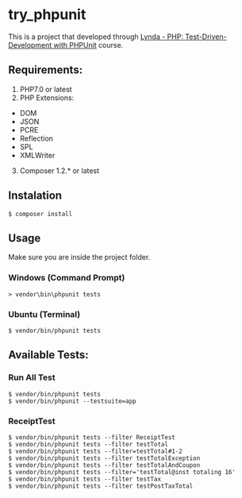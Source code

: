 # try_phpunit

This is a project that developed through [Lynda - PHP: Test-Driven-Development with PHPUnit](https://www.lynda.com/PHPUnit-tutorials/Test-Driven-Development-PHP-PHPUnit/502109-2.html "Test-Driven-Development with PHPUnit") course.

## Requirements:

1. PHP7.0 or latest
2. PHP Extensions:
  * DOM
  * JSON
  * PCRE
  * Reflection
  * SPL
  * XMLWriter
3. Composer 1.2.* or latest

## Instalation
    $ composer install

## Usage
Make sure you are inside the project folder.

### Windows (Command Prompt)
    > vendor\bin\phpunit tests
### Ubuntu (Terminal)
    $ vendor/bin/phpunit tests

## Available Tests:
### Run All Test
    $ vendor/bin/phpunit tests
    $ vendor/bin/phpunit --testsuite=app

### ReceiptTest
    $ vendor/bin/phpunit tests --filter ReceiptTest
    $ vendor/bin/phpunit tests --filter testTotal
    $ vendor/bin/phpunit tests --filter=testTotal#1-2
    $ vendor/bin/phpunit tests --filter testTotalException
    $ vendor/bin/phpunit tests --filter testTotalAndCoupon
    $ vendor/bin/phpunit tests --filter='testTotal@inst totaling 16'
    $ vendor/bin/phpunit tests --filter testTax
    $ vendor/bin/phpunit tests --filter testPostTaxTotal
